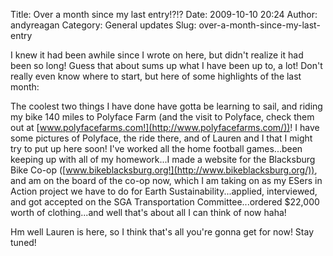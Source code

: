Title: Over a month since my last entry!?!?
Date: 2009-10-10 20:24
Author: andyreagan
Category: General updates
Slug: over-a-month-since-my-last-entry

I knew it had been awhile since I wrote on here, but didn't realize it
had been so long! Guess that about sums up what I have been up to, a
lot! Don't really even know where to start, but here of some highlights
of the last month:

The coolest two things I have done have gotta be learning to sail, and
riding my bike 140 miles to Polyface Farm (and the visit to Polyface,
check them out
at [www.polyfacefarms.com!](http://www.polyfacefarms.com/))! I have some
pictures of Polyface, the ride there, and of Lauren and I that I might
try to put up here soon! I've worked all the home football games...been
keeping up with all of my homework...I made a website for the Blacksburg
Bike Co-op ([www.bikeblacksburg.org!](http://www.bikeblacksburg.org/)),
and am on the board of the co-op now, which I am taking on as my ESers
in Action project we have to do for Earth Sustainability...applied,
interviewed, and got accepted on the SGA Transportation
Committee...ordered \$22,000 worth of clothing...and well that's about
all I can think of now haha!

Hm well Lauren is here, so I think that's all you're gonna get for now!
Stay tuned!
